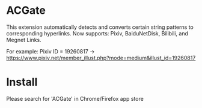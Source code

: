 # ACGate
This extension automatically detects and converts certain string patterns to corresponding hyperlinks. Now supports: Pixiv, BaiduNetDisk, Bilibili, and Megnet Links.

For example: Pixiv ID = 19260817 -> https://www.pixiv.net/member_illust.php?mode=medium&illust_id=19260817

# Install
Please search for 'ACGate' in Chrome/Firefox app store

